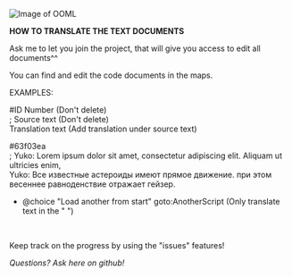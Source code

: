 ![Image of OOML](https://i.imgur.com/RRSuIp0.png)

**HOW TO TRANSLATE THE TEXT DOCUMENTS**<br />

Ask me to let you join the project, that will give you access to edit all documents^^
<br />

You can find and edit the code documents in the maps.
<br />

EXAMPLES:

#ID Number (Don't delete)<br />
; Source text (Don't delete)<br />
Translation text (Add translation under source text)<br />

#63f03ea<br />
; Yuko: Lorem ipsum dolor sit amet, consectetur adipiscing elit. Aliquam ut ultricies enim,<br />
Yuko: Все известные астероиды имеют прямое движение. при этом весеннее равноденствие отражает гейзер.<br />

* @choice "Load another from start" goto:AnotherScript (Only translate text in the " ")<br />
<br />

Keep track on the progress by using the "issues" features!

*Questions? Ask here on github!*
